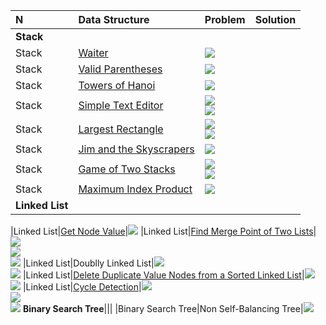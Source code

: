 N|Data Structure|Problem|Solution|
:-|:-|:-|-:
**Stack**|||
|Stack|[Waiter](https://github.com/andy489/Data_Structures_and_Algorithms/blob/master/2%20%E2%80%93%20Data%20Structures/Stack/Waiter.pdf)|[![](https://img.shields.io/badge/Solution-C%2B%2B-red)](https://github.com/andy489/Data_Structures_and_Algorithms/blob/master/2%20%E2%80%93%20Data%20Structures/Stack/Waiter.cpp)
|Stack|[Valid Parentheses](https://github.com/andy489/Data_Structures_and_Algorithms/blob/master/2%20%E2%80%93%20Data%20Structures/Stack/Valid%20Parentheses.pdf)|[![](https://img.shields.io/badge/Solution-C%2B%2B-red)](https://github.com/andy489/Data_Structures_and_Algorithms/blob/master/2%20%E2%80%93%20Data%20Structures/Stack/Valid%20Parentheses.cpp)
|Stack|[Towers of Hanoi](https://github.com/andy489/Data_Structures_and_Algorithms/blob/master/2%20%E2%80%93%20Data%20Structures/Stack/Towers%20of%20Hanoi.pdf)|[![](https://img.shields.io/badge/Solution-C%2B%2B-red)](https://github.com/andy489/Data_Structures_and_Algorithms/blob/master/2%20%E2%80%93%20Data%20Structures/Stack/Towers%20of%20Hanoi.cpp)
|Stack|[Simple Text Editor](https://github.com/andy489/Data_Structures_and_Algorithms/blob/master/2%20%E2%80%93%20Data%20Structures/Stack/Simple%20text%20editor.pdf)|[![](https://img.shields.io/badge/Solution%E2%80%931-C%2B%2B-red)](https://github.com/andy489/Data_Structures_and_Algorithms/blob/master/2%20%E2%80%93%20Data%20Structures/Stack/Simple%20text%20editor.cpp)<br>[![](https://img.shields.io/badge/Solution%E2%80%932%20(history%20stack)-C%2B%2B-red)](https://github.com/andy489/Data_Structures_and_Algorithms/blob/master/2%20%E2%80%93%20Data%20Structures/Stack/Simple%20text%20editor%20(history%20stack).cpp)
|Stack|[Largest Rectangle](https://github.com/andy489/Data_Structures_and_Algorithms/blob/master/2%20%E2%80%93%20Data%20Structures/Stack/Largest%20rectangle.pdf)|[![](https://img.shields.io/badge/Solution%E2%80%931%20(vector)-C%2B%2B-red)](https://github.com/andy489/Data_Structures_and_Algorithms/blob/master/2%20%E2%80%93%20Data%20Structures/Stack/Largest%20rectangle%20(vectors).cpp)<br>[![](https://img.shields.io/badge/Solution%E2%80%932%20(stack)-C%2B%2B-red)](https://github.com/andy489/Data_Structures_and_Algorithms/blob/master/2%20%E2%80%93%20Data%20Structures/Stack/Largest%20rectangle%20(stack).cpp)
|Stack|[Jim and the Skyscrapers](https://github.com/andy489/Data_Structures_and_Algorithms/blob/master/2%20%E2%80%93%20Data%20Structures/Stack/Jim%20and%20the%20Skyscrapers.pdf)|[![](https://img.shields.io/badge/Solution-C%2B%2B-red)](https://github.com/andy489/Data_Structures_and_Algorithms/blob/master/2%20%E2%80%93%20Data%20Structures/Stack/Jim%20and%20the%20Skyscrapers.cpp)
|Stack|[Game of Two Stacks](https://github.com/andy489/Data_Structures_and_Algorithms/blob/master/2%20%E2%80%93%20Data%20Structures/Stack/Game%20of%20Two%20Stacks.pdf)|[![](https://img.shields.io/badge/Solution%E2%80%931-C%2B%2B-red)](https://github.com/andy489/Data_Structures_and_Algorithms/blob/master/2%20%E2%80%93%20Data%20Structures/Stack/Game%20of%20Two%20Stacks.cpp)<br>[![](https://img.shields.io/badge/Solution%E2%80%932%20(bounds)-C%2B%2B-red)](https://github.com/andy489/Data_Structures_and_Algorithms/blob/master/2%20%E2%80%93%20Data%20Structures/Stack/Game%20of%20Two%20Stacks%20(bounds).cpp)
|Stack|[Maximum Index Product](https://github.com/andy489/Data_Structures_and_Algorithms/blob/master/2%20%E2%80%93%20Data%20Structures/Stack/Find%20Maximum%20Index%20Product.pdf)|[![](https://img.shields.io/badge/Solution-C%2B%2B-red)](https://github.com/andy489/Data_Structures_and_Algorithms/blob/master/2%20%E2%80%93%20Data%20Structures/Stack/Find%20Maximum%20Index%20Product.cpp)
**Linked List**|||

|Linked List|[Get Node Value](https://github.com/andy489/Data_Structures_and_Algorithms/blob/master/2%20%E2%80%93%20Data%20Structures/Linked%20List/Get%20node%20value.pdf)|[![](https://img.shields.io/badge/Solution-C%2B%2B-red)](https://github.com/andy489/Data_Structures_and_Algorithms/blob/master/2%20%E2%80%93%20Data%20Structures/Linked%20List/Get%20node%20value.cpp)
|Linked List|[Find Merge Point of Two Lists](https://github.com/andy489/Data_Structures_and_Algorithms/blob/master/2%20%E2%80%93%20Data%20Structures/Linked%20List/Find%20the%20merge%20point%20of%20two%20joined%20linked%20lists.pdf)|[![](https://img.shields.io/badge/Solution%E2%80%931%20(hash%20table)-C%2B%2B-red)](https://github.com/andy489/Data_Structures_and_Algorithms/blob/master/2%20%E2%80%93%20Data%20Structures/Linked%20List/Find%20the%20merge%20point%20of%20two%20joined%20linked%20lists%E2%80%931%20(hash%20table).cpp)<br>[![](https://img.shields.io/badge/Solution%E2%80%932%20(traversal)-C%2B%2B-red)](https://github.com/andy489/Data_Structures_and_Algorithms/blob/master/2%20%E2%80%93%20Data%20Structures/Linked%20List/Find%20the%20merge%20point%20of%20two%20joined%20linked%20lists%E2%80%932%20(traversal).cpp)<br>[![](https://img.shields.io/badge/Solution%E2%80%933%20(synchronization)-C%2B%2B-red)](https://github.com/andy489/Data_Structures_and_Algorithms/blob/master/2%20%E2%80%93%20Data%20Structures/Linked%20List/Find%20the%20merge%20point%20of%20two%20joined%20linked%20lists%E2%80%933%20(synchronization).cpp)
|Linked List|Doublly Linked List|[![](https://img.shields.io/badge/Solution%E2%80%931-C%2B%2B-red)](https://github.com/andy489/Data_Structures_and_Algorithms/blob/master/2%20%E2%80%93%20Data%20Structures/Linked%20List/Doubly%20Linked%20List.cpp)<br>[![](https://img.shields.io/badge/Solution%E2%80%932%20(OOP)-C%2B%2B-red)](https://github.com/andy489/Data_Structures_and_Algorithms/blob/master/2%20%E2%80%93%20Data%20Structures/Linked%20List/Doubly%20Linked%20List%20(OOP).cpp)
|Linked List|[Delete Duplicate Value Nodes from a Sorted Linked List](https://github.com/andy489/Data_Structures_and_Algorithms/blob/master/2%20%E2%80%93%20Data%20Structures/Linked%20List/Delete%20duplicate%20value%20nodes%20from%20a%20sorted%20linked%20list.pdf)|[![](https://img.shields.io/badge/Solution%E2%80%931%20(iterative)-C%2B%2B-red)](https://github.com/andy489/Data_Structures_and_Algorithms/blob/master/2%20%E2%80%93%20Data%20Structures/Linked%20List/Delete%20duplicate%20value%20nodes%20from%20a%20sorted%20linked%20list%E2%80%931%20(iterative).cpp)<br>[![](https://img.shields.io/badge/Solution%E2%80%932%20(recursive)-C%2B%2B-red)](https://github.com/andy489/Data_Structures_and_Algorithms/blob/master/2%20%E2%80%93%20Data%20Structures/Linked%20List/Delete%20duplicate%20value%20nodes%20from%20a%20sorted%20linked%20list%E2%80%932%20(recursive).cpp)
|Linked List|[Cycle Detection](https://github.com/andy489/Data_Structures_and_Algorithms/blob/master/2%20%E2%80%93%20Data%20Structures/Linked%20List/Cycle%20detection.pdf)|[![](https://img.shields.io/badge/Solution%E2%80%931%20(Floyd)-C%2B%2B-red)](https://github.com/andy489/Data_Structures_and_Algorithms/blob/master/2%20%E2%80%93%20Data%20Structures/Linked%20List/Cycle%20detection%E2%80%931%20(Floyd).cpp)<br>[![](https://img.shields.io/badge/Solution%E2%80%932%20(hash%20table)-C%2B%2B-red)](https://github.com/andy489/Data_Structures_and_Algorithms/blob/master/2%20%E2%80%93%20Data%20Structures/Linked%20List/Cycle%20detection%E2%80%932%20(Hash%20Table).cpp)<br>[![](https://img.shields.io/badge/Solution%E2%80%933%20(Floyd--full)-C%2B%2B-red)](https://github.com/andy489/Data_Structures_and_Algorithms/blob/master/2%20%E2%80%93%20Data%20Structures/Linked%20List/Cycle%20detection%E2%80%93full%20(Floyd).cpp)
**Binary Search Tree**|||
|Binary Search Tree|Non Self-Balancing Tree|[![](https://img.shields.io/badge/Solution-C%2B%2B-red)](https://github.com/andy489/Data_Structures_and_Algorithms/blob/master/2%20%E2%80%93%20Data%20Structures/Binary%20Search%20Tree/BST%20(non-selfbalancing).cpp)
